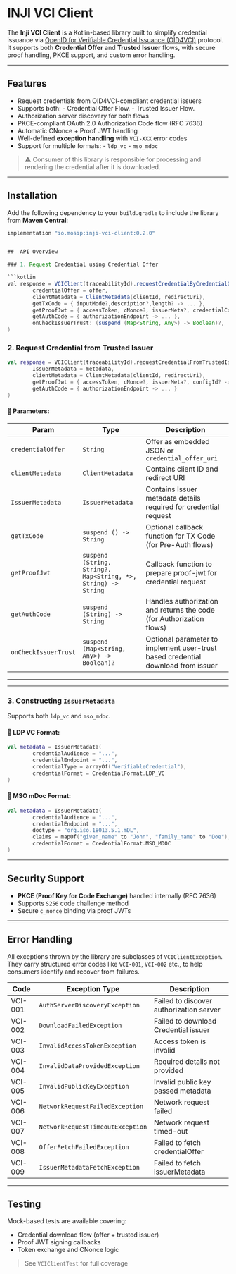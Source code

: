 # INJI VCI Client

The **Inji VCI Client** is a Kotlin-based library built to simplify credential issuance via [OpenID for Verifiable Credential Issuance (OID4VCI)](https://openid.net/specs/openid-4-verifiable-credential-issuance-1_0-13.html) protocol.  
It supports both **Credential Offer** and **Trusted Issuer** flows, with secure proof handling, PKCE support, and custom error handling.


---

## Features

- Request credentials from OID4VCI-compliant credential issuers
- Supports both:
        - Credential Offer Flow.
        - Trusted Issuer Flow.
- Authorization server discovery for both flows
- PKCE-compliant OAuth 2.0 Authorization Code flow (RFC 7636)
- Automatic CNonce + Proof JWT handling
- Well-defined **exception handling** with `VCI-XXX` error codes
- Support for multiple formats:
        - `ldp_vc`
        - `mso_mdoc`

> ⚠️ Consumer of this library is responsible for processing and rendering the credential after it is downloaded.

---

##  Installation

Add the following dependency to your `build.gradle` to include the library from **Maven Central**:

```groovy
implementation "io.mosip:inji-vci-client:0.2.0"


##  API Overview

### 1. Request Credential using Credential Offer

```kotlin
val response = VCIClient(traceabilityId).requestCredentialByCredentialOffer(
        credentialOffer = offer,
        clientMetadata = ClientMetadata(clientId, redirectUri),
        getTxCode = { inputMode?,description?,length? -> ... },
        getProofJwt = { accessToken, cNonce?, issuerMeta?, credentialConfigurationId? -> ... },
        getAuthCode = { authorizationEndpoint -> ... },
        onCheckIssuerTrust: (suspend (Map<String, Any>) -> Boolean)?,
)
```

### 2. Request Credential from Trusted Issuer

```kotlin
val response = VCIClient(traceabilityId).requestCredentialFromTrustedIssuer(
        IssuerMetadata = metadata,
        clientMetadata = ClientMetadata(clientId, redirectUri),
        getProofJwt = { accessToken, cNonce?, issuerMeta?, configId? -> ... },
        getAuthCode = { authorizationEndpoint -> ... }
)
```

#### 🔹 Parameters:

| Param             | Type          | Description                                                                 |
|------------------|---------------|-----------------------------------------------------------------------------|
| `credentialOffer` | `String`      | Offer as embedded JSON or `credential_offer_uri`                           |
| `clientMetadata`  | `ClientMetadata` | Contains client ID and redirect URI                                         |
| `IssuerMetadata`  | `IssuerMetadata` | Contains Issuer metadata details required for credential request                                         |
| `getTxCode`       | `suspend () -> String` | Optional callback function for TX Code (for Pre-Auth flows)                        |
| `getProofJwt`     | `suspend (String, String?, Map<String, *>, String) -> String` | Callback function to prepare proof-jwt for credential request |
| `getAuthCode`     | `suspend (String) -> String` | Handles authorization and returns the code (for Authorization flows)         |
| `onCheckIssuerTrust`     | `suspend (Map<String, Any>) -> Boolean)?` | Optional parameter to implement user-trust based credential download from issuer         |
---

---

### 3. Constructing `IssuerMetadata`

Supports both `ldp_vc` and `mso_mdoc`.

#### 🔹 LDP VC Format:
```kotlin
val metadata = IssuerMetadata(
        credentialAudience = "...",
        credentialEndpoint = "...",
        credentialType = arrayOf("VerifiableCredential"),
        credentialFormat = CredentialFormat.LDP_VC
)
```

#### 🔹 MSO mDoc Format:
```kotlin
val metadata = IssuerMetadata(
        credentialAudience = "...",
        credentialEndpoint = "...",
        doctype = "org.iso.18013.5.1.mDL",
        claims = mapOf("given_name" to "John", "family_name" to "Doe"),
        credentialFormat = CredentialFormat.MSO_MDOC
)
```

---

##  Security Support

-  **PKCE (Proof Key for Code Exchange)** handled internally (RFC 7636)
-  Supports `S256` code challenge method
-  Secure `c_nonce` binding via proof JWTs

---

##  Error Handling

All exceptions thrown by the library are subclasses of `VCIClientException`.  
They carry structured error codes like `VCI-001`, `VCI-002` etc., to help consumers identify and recover from failures.

| Code      | Exception Type                      | Description                                  |
|-----------|-------------------------------------|----------------------------------------------|
| VCI-001   | `AuthServerDiscoveryException`           | Failed to discover authorization server              |
| VCI-002   | `DownloadFailedException`    | Failed to download Credential issuer              |
| VCI-003   | `InvalidAccessTokenException`       | Access token is invalid                   |
| VCI-004   | `InvalidDataProvidedException`         | Required details not provided      |
| VCI-005   | `InvalidPublicKeyException`      | Invalid public key passed metadata              |
| VCI-006   | `NetworkRequestFailedException`         | Network request failed |
| VCI-007   | `NetworkRequestTimeoutException`         | Network request timed-out |
| VCI-008   | `OfferFetchFailedException`         |  Failed  to fetch credentialOffer |
| VCI-009   | `IssuerMetadataFetchException`         | Failed to fetch issuerMetadata|


---

##  Testing

Mock-based tests are available covering:

- Credential download flow (offer + trusted issuer)
- Proof JWT signing callbacks
- Token exchange and CNonce logic

> See `VCIClientTest` for full coverage


